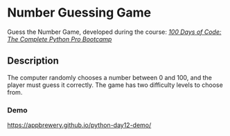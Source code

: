 # Number Guessing Game
Guess the Number Game, developed during the course: *[100 Days of Code: The Complete Python Pro Bootcamp](https://www.udemy.com/course/100-days-of-code/?srsltid=AfmBOor9MN3qCpzSHSlwpW-iGIEaZoRj4bMQ1rHAaDoqW5OMJrucjWH5)*

## Description
The computer randomly chooses a number between 0 and 100, and the player must guess it correctly.
The game has two difficulty levels to choose from.

### Demo
https://appbrewery.github.io/python-day12-demo/



